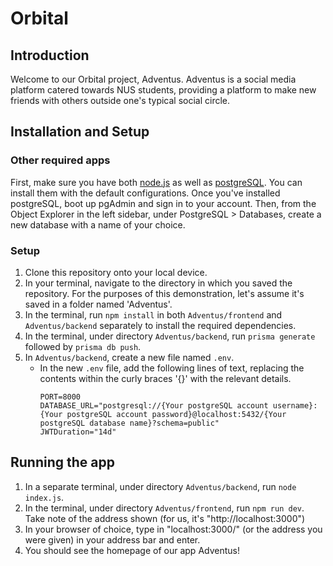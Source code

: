 # Orbital
## Introduction
Welcome to our Orbital project, Adventus. Adventus is a social media platform catered towards NUS students, providing a platform to make new friends with others outside one's typical social circle.

## Installation and Setup 
### Other required apps
First, make sure you have both [node.js](https://nodejs.org/en) as well as [postgreSQL](https://www.postgresql.org/). You can install them with the default configurations.
Once you've installed postgreSQL, boot up pgAdmin and sign in to your account. Then, from the Object Explorer in the left sidebar, under PostgreSQL > Databases, create a new database with a name of your choice.

### Setup
1. Clone this repository onto your local device.
2. In your terminal, navigate to the directory in which you saved the repository. For the purposes of this demonstration, let's assume it's saved in a folder named 'Adventus'. 
3. In the terminal, run `npm install` in both `Adventus/frontend` and `Adventus/backend` separately to install the required dependencies.
4. In the terminal, under directory `Adventus/backend`, run `prisma generate` followed by `prisma db push`.
5. In `Adventus/backend`, create a new file named `.env`.
   - In the new `.env` file, add the following lines of text, replacing the contents within the curly braces '{}' with the relevant details.
     ```
     PORT=8000 
     DATABASE_URL="postgresql://{Your postgreSQL account username}:{Your postgreSQL account password}@localhost:5432/{Your postgreSQL database name}?schema=public"
     JWTDuration="14d"
     ```

## Running the app
1. In a separate terminal, under directory `Adventus/backend`, run `node index.js`.
2. In the terminal, under directory `Adventus/frontend`, run `npm run dev`. Take note of the address shown (for us, it's "http://localhost:3000")
3. In your browser of choice, type in "localhost:3000/" (or the address you were given) in your address bar and enter. 
4. You should see the homepage of our app Adventus!